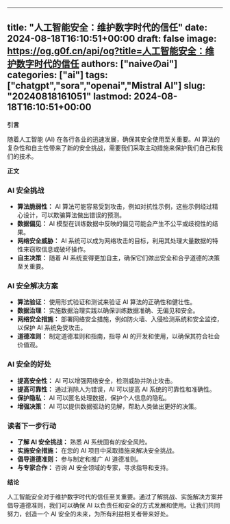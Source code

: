 
---
title: "人工智能安全：维护数字时代的信任"
date: 2024-08-18T16:10:51+00:00
draft: false
image: https://og.g0f.cn/api/og?title=人工智能安全：维护数字时代的信任
authors: ["naiveのai"]
categories: ["ai"]
tags: ["chatgpt","sora","openai","Mistral AI"]
slug: "20240818161051"
lastmod: 2024-08-18T16:10:51+00:00
---
**引言**

随着人工智能 (AI) 在各行各业的迅速发展，确保其安全使用至关重要。AI 算法的复杂性和自主性带来了新的安全挑战，需要我们采取主动措施来保护我们自己和我们的技术。

**正文**

### AI 安全挑战

* **算法脆弱性：** AI 算法可能容易受到攻击，例如对抗性示例，这些示例经过精心设计，可以欺骗算法做出错误的预测。
* **数据偏见：** AI 模型在训练数据中反映的偏见可能会产生不公平或歧视性的结果。
* **网络安全威胁：** AI 系统可以成为网络攻击的目标，利用其处理大量数据的特性来窃取信息或破坏操作。
* **自主决策：** 随着 AI 系统变得更加自主，确保它们做出安全和合乎道德的决策至关重要。

### AI 安全解决方案

* **算法验证：** 使用形式验证和测试来验证 AI 算法的正确性和健壮性。
* **数据治理：** 实施数据治理实践以确保训练数据准确、无偏见和安全。
* **网络安全措施：** 部署网络安全措施，例如防火墙、入侵检测系统和安全监控，以保护 AI 系统免受攻击。
* **道德准则：** 制定道德准则和指南，指导 AI 的开发和使用，以确保其符合社会价值观。

### AI 安全的好处

* **提高安全性：** AI 可以增强网络安全，检测威胁并防止攻击。
* **提高可靠性：** 通过消除人为错误，AI 可以提高 AI 系统的可靠性和准确性。
* **保护隐私：** AI 可以匿名处理数据，保护个人信息的隐私。
* **增强决策：** AI 可以提供数据驱动的见解，帮助人类做出更好的决策。

### 读者下一步行动

* **了解 AI 安全挑战：** 熟悉 AI 系统固有的安全风险。
* **实施安全措施：** 在您的 AI 项目中采取措施来解决安全挑战。
* **倡导道德准则：** 参与制定和推广 AI 道德准则。
* **与专家合作：** 咨询 AI 安全领域的专家，寻求指导和支持。

**结论**

人工智能安全对于维护数字时代的信任至关重要。通过了解挑战、实施解决方案并倡导道德准则，我们可以确保 AI 以负责任和安全的方式发展和使用。让我们共同努力，创造一个 AI 安全的未来，为所有利益相关者带来好处。